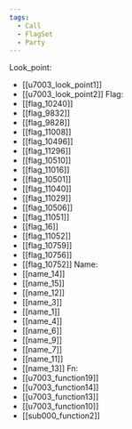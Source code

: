 ```yaml
---
tags:
  - Call
  - FlagSet
  - Party
---
```

Look_point:
- [[u7003_look_point1]]
- [[u7003_look_point2]]
Flag:
- [[flag_10240]]
- [[flag_9832]]
- [[flag_9828]]
- [[flag_11008]]
- [[flag_10496]]
- [[flag_11296]]
- [[flag_10510]]
- [[flag_11016]]
- [[flag_10501]]
- [[flag_11040]]
- [[flag_11029]]
- [[flag_10506]]
- [[flag_11051]]
- [[flag_16]]
- [[flag_11052]]
- [[flag_10759]]
- [[flag_10756]]
- [[flag_10752]]
Name:
- [[name_14]]
- [[name_15]]
- [[name_12]]
- [[name_3]]
- [[name_1]]
- [[name_4]]
- [[name_6]]
- [[name_9]]
- [[name_7]]
- [[name_11]]
- [[name_13]]
Fn:
- [[u7003_function19]]
- [[u7003_function14]]
- [[u7003_function13]]
- [[u7003_function10]]
- [[sub000_function2]]
